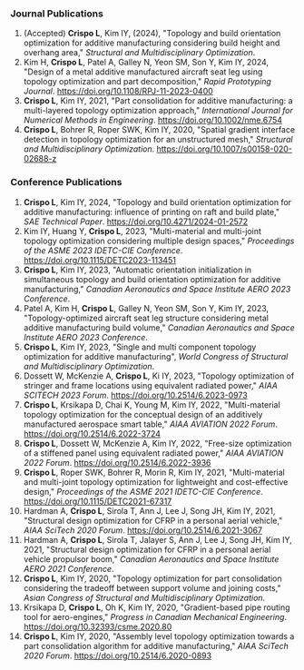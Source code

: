 ### Journal Publications
1. (Accepted) **Crispo L**, Kim IY, (2024), "Topology and build orientation optimization for additive manufacturing considering build height and overhang area," _Structural and Multidisciplinary Optimization_.
2. Kim H, **Crispo L**, Patel A, Galley N, Yeon SM, Son Y, Kim IY, 2024, "Design of a metal additive manufactured aircraft seat leg using topology optimization and part decomposition," _Rapid Prototyping Journal_. https://doi.org/10.1108/RPJ-11-2023-0400
3. **Crispo L**, Kim IY, 2021, "Part consolidation for additive manufacturing: a multi-layered topology optimization approach," _International Journal for Numerical Methods in Engineering_. https://doi.org/10.1002/nme.6754
4. **Crispo L**, Bohrer R, Roper SWK, Kim IY, 2020, "Spatial gradient interface detection in topology optimization for an unstructured mesh," _Structural and Multidisciplinary Optimization_. https://doi.org/10.1007/s00158-020-02688-z

### Conference Publications
1. **Crispo L**, Kim IY, 2024, "Topology and build orientation optimization for additive manufacturing: influence of printing on raft and build plate," _SAE Technical Paper_. https://doi.org/10.4271/2024-01-2572
2. Kim IY, Huang Y, **Crispo L**, 2023, "Multi-material and multi-joint topology optimization considering multiple design spaces," _Proceedings of the ASME 2023 IDETC-CIE Conference_. https://doi.org/10.1115/DETC2023-113451
3. **Crispo L**, Kim IY, 2023, "Automatic orientation initialization in simultaneous topology and build orientation optimization for additive manufacturing," _Canadian Aeronautics and Space Institute AERO 2023 Conference_.
4. Patel A, Kim H, **Crispo L**, Galley N, Yeon SM, Son Y, Kim IY, 2023, "Topology-optimized aircraft seat leg structure considering metal additive manufacturing build volume," _Canadian Aeronautics and Space Institute AERO 2023 Conference_.
5. **Crispo L**, Kim IY, 2023, "Single and multi component topology optimization for additive manufacturing", _World Congress of Structural and Multidisciplinary Optimization_.
6. Dossett W, McKenzie A, **Crispo L**, Ki IY, 2023, "Topology optimization of stringer and frame locations using equivalent radiated power," _AIAA SCITECH 2023 Forum_. https://doi.org/10.2514/6.2023-0973
7. **Crispo L**, Krsikapa D, Chai K, Young M, Kim IY, 2022, "Multi-material topology optimization for the conceptual design of an additively manufactured aerospace smart table," _AIAA AVIATION 2022 Forum_. https://doi.org/10.2514/6.2022-3724
8. **Crispo L**, Dossett W, McKenzie A, Kim IY, 2022, "Free-size optimization of a stiffened panel using equivalent radiated power," _AIAA AVIATION 2022 Forum_. https://doi.org/10.2514/6.2022-3936
9. **Crispo L**, Roper SWK, Bohrer R, Morin R, Kim IY, 2021, "Multi-material and multi-joint topology optimization for lightweight and cost-effective design," _Proceedings of the ASME 2021 IDETC-CIE Conference_. https://doi.org/10.1115/DETC2021-67317
10. Hardman A, **Crispo L**, Sirola T, Ann J, Lee J, Song JH, Kim IY, 2021, "Structural design optimization for CFRP in a personal aerial vehicle," _AIAA SciTech 2020 Forum_. https://doi.org/10.2514/6.2021-3067
11. Hardman A, **Crispo L**, Sirola T, Jalayer S, Ann J, Lee J, Song JH, Kim IY, 2021, "Structural design optimization for CFRP in a personal aerial vehicle propulsor boom," _Canadian Aeronautics and Space Institute AERO 2021 Conference_.
12. **Crispo L**, Kim IY, 2020, "Topology optimization for part consolidation considering the tradeoff between support volume and joining costs," _Asian Congress of Structural and Multidisciplinary Optimization_. 
13. Krsikapa D, **Crispo L**, Oh K, Kim IY, 2020, "Gradient-based pipe routing tool for aero-engines," _Progress in Canadian Mechanical Engineering_. https://doi.org/10.32393/csme.2020.80
14. **Crispo L**, Kim IY, 2020, "Assembly level topology optimization towards a part consolidation algorithm for additive manufacturing," _AIAA SciTech 2020 Forum_. https://doi.org/10.2514/6.2020-0893 

